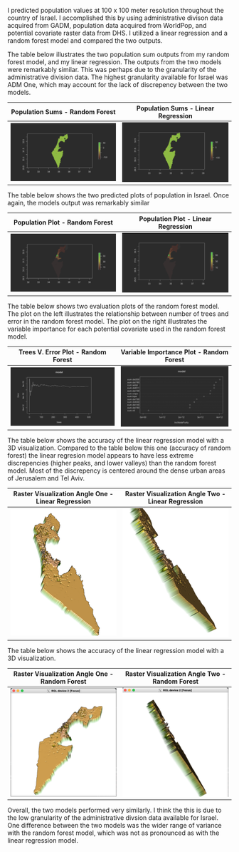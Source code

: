I predicted population values at 100 x 100 meter resolution throughout the country of Israel. I accomplished this by using administrative divison data acquired from GADM, population data acquired from WorldPop, and potential covariate raster data from DHS. I utilized a linear regression and a random forest model and compared the two outputs.

The table below illustrates the two population sum outputs from my random forest model, and my linear regression. The outputs from the two models were remarkably similar. This was perhaps due to the granularity of the administrative division data. The highest granularity available for Israel was ADM One, which may account for the lack of discrepency between the two models.  

Population Sums - Random Forest  |  Population Sums - Linear Regression
:-------------------------:|:-------------------------:
<img src="diff_sum_pop_2.png" width="350"> | <img src="diff_sums_pop.png" width="350">


The table below shows the two predicted plots of population in Israel. Once again, the models output was remarkably similar

Population Plot - Random Forest  |  Population Plot - Linear Regression
:-------------------------:|:-------------------------:
<img src="pop_sum_2.png" width="350"> | <img src="pop_plot.png" width="350">


The table below shows two evaluation plots of the random forest model. The plot on the left illustrates the relationship between number of trees and error in the random forest model. The plot on the right illustrates the variable importance for each potential covariate used in the random forest model. 

Trees V. Error Plot - Random Forest  |  Variable Importance Plot - Random Forest
:-------------------------:|:-------------------------:
<img src="rf_plot.png" width="350"> | <img src="varImp_plot.png" width="350">


The table below shows the accuracy of the linear regression model with a 3D visualization. Compared to the table below this one (accuracy of random forest) the linear regresion model appears to have less extreme discrepencies (higher peaks, and lower valleys) than the random forest model. Most of the discrepency is centered around the dense urban areas of Jerusalem and Tel Aviv.

Raster Visualization Angle One - Linear Regression  |  Raster Visualization Angle Two - Linear Regression
:-------------------------:|:-------------------------:
<img src="livemap_1.1.png" width="350"> | <img src="livemap_1.2.png" width="350">


The table below shows the accuracy of the linear regression model with a 3D visualization.

Raster Visualization Angle One - Random Forest  |  Raster Visualization Angle Two - Random Forest
:-------------------------:|:-------------------------:
<img src="livemap_2.1.png" width="350"> | <img src="livemap_2.2.png" width="350">

Overall, the two models performed very similarly. I think the this is due to the low granularity of the administrative divsion data available for Israel. One difference between the two models was the wider range of variance with the random forest model, which was not as pronounced as with the linear regression model. 

